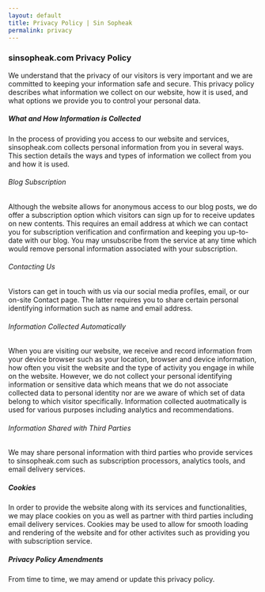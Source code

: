 ```yaml
---
layout: default
title: Privacy Policy | Sin Sopheak
permalink: privacy
---
```


<div class="container mx-auto privacy-page">

 <h3>sinsopheak.com Privacy Policy</h3>
 <p>We understand that the privacy of our visitors is very important and we are committed to keeping your information safe and secure. This privacy policy describes what information we collect on our website, how it is used, and what options we provide you to control your personal data.</p>

 <h5>What and How Information is Collected</h5>
 <p>In the process of providing you access to our website and services, sinsopheak.com collects personal information from you in several ways. This section details the ways and types of information we collect from you and how it is used.</p>

 <h6>Blog Subscription</h6>
 <p>Although the website allows for anonymous access to our blog posts, we do offer a subscription option which visitors can sign up for to receive updates on new contents. This requires an email address at which we can contact you for subscription verification and confirmation and keeping you up-to-date with our blog. You may unsubscribe from the service at any time which would remove personal information associated with your subscription. </p>

 <h6>Contacting Us</h6> 
 <p>Vistors can get in touch with us via our social media profiles, email, or our on-site Contact page. The latter requires you to share certain personal identifying information such as name and email address.</p>

 <h6>Information Collected Automatically</h6>
 <p>When you are visiting our website, we receive and record information from your device browser such as your location, browser and device information, how often you visit the website and the type of activity you engage in while on the website. However, we do not collect your personal identifying information or sensitive data which means that we do not associate collected data to personal identity nor are we aware of which set of data belong to which visitor specifically. Information collected auotmatically is used for various purposes including analytics and recommendations.</p>

 <h6>Information Shared with Third Parties</h6>
 <p>We may share personal information with third parties who provide services to sinsopheak.com such as subscription processors, analytics tools, and email delivery services.</p>

 <h5>Cookies</h5>
 <p>In order to provide the website along with its services and functionalities, we may place cookies on you as well as partner with third parties including email delivery services. Cookies may be used to allow for smooth loading and rendering of the website and for other activites such as providing you with subscription service.</p>

 <h5>Privacy Policy Amendments</h5>
 <p>From time to time, we may amend or update this privacy policy.</p>

</div>